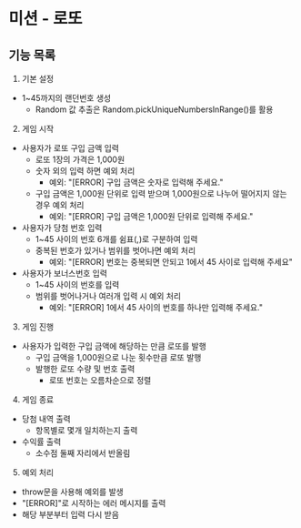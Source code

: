 # 미션 - 로또

## 기능 목록

1. 기본 설정

- 1~45까지의 랜던번호 생성
  - Random 값 추출은 Random.pickUniqueNumbersInRange()를 활용

2. 게임 시작

- 사용자가 로또 구입 금액 입력
  - 로또 1장의 가격은 1,000원
  - 숫자 외의 입력 하면 예외 처리
    - 예외: "[ERROR] 구입 금액은 숫자로 입력해 주세요."
  - 구입 금액은 1,000원 단위로 입력 받으며 1,000원으로 나누어 떨어지지 않는 경우 예외 처리
    - 예외: "[ERROR] 구입 금액은 1,000원 단위로 입력해 주세요."
- 사용자가 당첨 번호 입력
  - 1~45 사이의 번호 6개를 쉼표(,)로 구분하여 입력
  - 중복된 번호가 있거나 범위를 벗어나면 예외 처리
    - 예외: "[ERROR] 번호는 중복되면 안되고 1에서 45 사이로 입력해 주세요"
- 사용자가 보너스번호 입력
  - 1~45 사이의 번호를 입력
  - 범위를 벗어나거나 여러개 입력 시 예외 처리
    - 예외: "[ERROR] 1에서 45 사이의 번호를 하나만 입력해 주세요."

3. 게임 진행

- 사용자가 입력한 구입 금액에 해당하는 만큼 로또를 발행
  - 구입 금액을 1,000원으로 나눈 횟수만큼 로또 발행
  - 발행한 로또 수량 및 번호 출력
    - 로또 번호는 오름차순으로 정렬

4. 게임 종료

- 당첨 내역 출력
  - 항목별로 몇개 일치하는지 출력
- 수익률 출력
  - 소수점 둘째 자리에서 반올림

5. 예외 처리

- throw문을 사용해 예외를 발생
- "[ERROR]"로 시작하는 에러 메시지를 출력
- 해당 부분부터 입력 다시 받음
